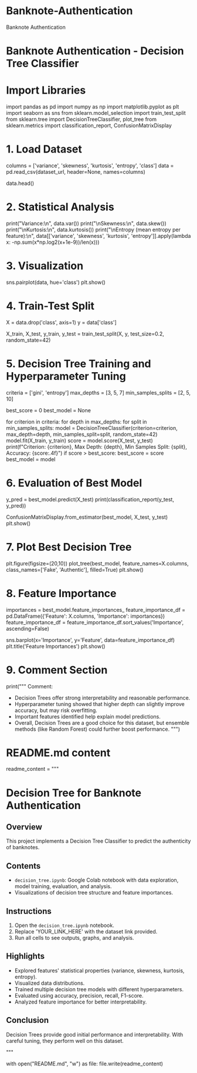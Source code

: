 # Banknote-Authentication
Banknote Authentication
# Banknote Authentication - Decision Tree Classifier

# Import Libraries
import pandas as pd
import numpy as np
import matplotlib.pyplot as plt
import seaborn as sns
from sklearn.model_selection import train_test_split
from sklearn.tree import DecisionTreeClassifier, plot_tree
from sklearn.metrics import classification_report, ConfusionMatrixDisplay

# 1. Load Dataset
columns = ['variance', 'skewness', 'kurtosis', 'entropy', 'class']
data = pd.read_csv(dataset_url, header=None, names=columns)

data.head()

# 2. Statistical Analysis
print("Variance:\n", data.var())
print("\nSkewness:\n", data.skew())
print("\nKurtosis:\n", data.kurtosis())
print("\nEntropy (mean entropy per feature):\n", data[['variance', 'skewness', 'kurtosis', 'entropy']].apply(lambda x: -np.sum(x*np.log2(x+1e-9))/len(x)))

# 3. Visualization
sns.pairplot(data, hue='class')
plt.show()

# 4. Train-Test Split
X = data.drop('class', axis=1)
y = data['class']

X_train, X_test, y_train, y_test = train_test_split(X, y, test_size=0.2, random_state=42)

# 5. Decision Tree Training and Hyperparameter Tuning
criteria = ['gini', 'entropy']
max_depths = [3, 5, 7]
min_samples_splits = [2, 5, 10]

best_score = 0
best_model = None

for criterion in criteria:
    for depth in max_depths:
        for split in min_samples_splits:
            model = DecisionTreeClassifier(criterion=criterion, max_depth=depth, min_samples_split=split, random_state=42)
            model.fit(X_train, y_train)
            score = model.score(X_test, y_test)
            print(f"Criterion: {criterion}, Max Depth: {depth}, Min Samples Split: {split}, Accuracy: {score:.4f}")
            if score > best_score:
                best_score = score
                best_model = model

# 6. Evaluation of Best Model
y_pred = best_model.predict(X_test)
print(classification_report(y_test, y_pred))

ConfusionMatrixDisplay.from_estimator(best_model, X_test, y_test)
plt.show()

# 7. Plot Best Decision Tree
plt.figure(figsize=(20,10))
plot_tree(best_model, feature_names=X.columns, class_names=['Fake', 'Authentic'], filled=True)
plt.show()

# 8. Feature Importance
importances = best_model.feature_importances_
feature_importance_df = pd.DataFrame({'Feature': X.columns, 'Importance': importances})
feature_importance_df = feature_importance_df.sort_values('Importance', ascending=False)

sns.barplot(x='Importance', y='Feature', data=feature_importance_df)
plt.title('Feature Importances')
plt.show()

# 9. Comment Section
print("""
Comment:
- Decision Trees offer strong interpretability and reasonable performance.
- Hyperparameter tuning showed that higher depth can slightly improve accuracy, but may risk overfitting.
- Important features identified help explain model predictions.
- Overall, Decision Trees are a good choice for this dataset, but ensemble methods (like Random Forest) could further boost performance.
""")

# README.md content
readme_content = """
# Decision Tree for Banknote Authentication

## Overview
This project implements a Decision Tree Classifier to predict the authenticity of banknotes.

## Contents
- `decision_tree.ipynb`: Google Colab notebook with data exploration, model training, evaluation, and analysis.
- Visualizations of decision tree structure and feature importances.

## Instructions
1. Open the `decision_tree.ipynb` notebook.
2. Replace 'YOUR_LINK_HERE' with the dataset link provided.
3. Run all cells to see outputs, graphs, and analysis.

## Highlights
- Explored features' statistical properties (variance, skewness, kurtosis, entropy).
- Visualized data distributions.
- Trained multiple decision tree models with different hyperparameters.
- Evaluated using accuracy, precision, recall, F1-score.
- Analyzed feature importance for better interpretability.

## Conclusion
Decision Trees provide good initial performance and interpretability. With careful tuning, they perform well on this dataset.

"""

with open("README.md", "w") as file:
    file.write(readme_content)
